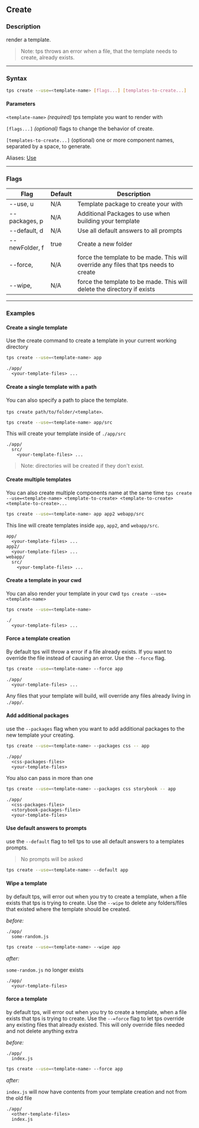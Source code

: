 ## Create

### Description

render a template.

> Note: tps throws an error when a file, that the template needs to create, already exists.

---

### Syntax

```bash
tps create --use=<template-name> [flags...] [templates-to-create...]
```

#### Parameters

`<template-name>` _(required)_ tps template you want to render with

`[flags...]` _(optional)_ flags to change the behavior of create.

`[templates-to-create...]` (optional) one or more component names, separated by a space, to generate.

Aliases: [Use](./use.md)

---

### Flags


<table id="create-table">
    <thead>
      <tr>
        <th>Flag</th>
        <th>Default</th>
        <th>Description</th>
      </tr>
    </thead>
    <tbody>
    <tr>
        <td>--use, u</td>
        <td>N/A</td>
        <td>Template package to create your with</td>
      </tr><tr>
        <td>--packages, p</td>
        <td>N/A</td>
        <td>Additional Packages to use when building your template</td>
      </tr><tr>
        <td>--default, d</td>
        <td>N/A</td>
        <td>Use all default answers to all prompts</td>
      </tr><tr>
        <td>--newFolder, f</td>
        <td>true</td>
        <td>Create a new folder</td>
      </tr><tr>
        <td>--force, </td>
        <td>N/A</td>
        <td>force the template to be made. This will override any files that tps needs to create</td>
      </tr><tr>
        <td>--wipe, </td>
        <td>N/A</td>
        <td>force the template to be made. This will delete the directory if exists</td>
      </tr>
    </tbody>
</table>


---

### Examples

#### Create a single template

Use the create command to create a template in your current working directory

```bash
tps create --use=<template-name> app
```

    ./app/
      <your-template-files> ...

#### Create a single template with a path

You can also specify a path to place the template.

`tps create path/to/folder/<template>`.

```bash
tps create --use=<template-name> app/src
```

This will create your template inside of `./app/src`

    ./app/
      src/
        <your-template-files> ...

> Note: directories will be created if they don't exist.

#### Create multiple templates

You can also create multiple components name at the same time `tps create --use=<template-name> <template-to-create> <template-to-create> <template-to-create>...`

```bash
tps create --use=<template-name> app app2 webapp/src
```

This line will create templates inside `app`, `app2`, and `webapp/src`.

    app/
      <your-template-files> ...
    app2/
      <your-template-files> ...
    webapp/
      src/
        <your-template-files> ...

#### Create a template in your cwd

You can also render your template in your cwd `tps create --use=<template-name>`

```bash
tps create --use=<template-name>
```

    ./
      <your-template-files> ...

#### Force a template creation

By default tps will throw a error if a file already exists. If you want to override the file instead of causing an error. Use the `--force` flag.

```bash
tps create --use=<template-name> --force app
```

    ./app/
      <your-template-files> ...

Any files that your template will build, will override any files already living in `./app/`.

#### Add additional packages

use the `--packages` flag when you want to add additional packages to the new template your creating.

```bash
tps create --use=<template-name> --packages css -- app
```

    ./app/
      <css-packages-files>
      <your-template-files>

You also can pass in more than one

```bash
tps create --use=<template-name> --packages css storybook -- app
```

    ./app/
      <css-packages-files>
      <storybook-packages-files>
      <your-template-files>

#### Use default answers to prompts

use the `--default` flag to tell tps to use all default answers to a templates prompts.

> No prompts will be asked

```bash
tps create --use=<template-name> --default app
```

#### Wipe a template

by default tps, will error out when you try to create a template, when a file exists that tps is trying to create. Use the `--wipe` to delete any folders/files that existed where the template should be created.

_before:_

    ./app/
      some-random.js

```bash
tps create --use=<template-name> --wipe app
```

_after:_

`some-random.js` no longer exists

    ./app/
      <your-template-files>

#### force a template

by default tps, will error out when you try to create a template, when a file exists that tps is trying to create. Use the `--=force` flag to let tps override any existing files that already existed. This will only override files needed and not delete anything extra

_before:_

    ./app/
      index.js

```bash
tps create --use=<template-name> --force app
```

_after:_

`index.js` will now have contents from your template creation and not from the old file

    ./app/
      <other-template-files>
      index.js
